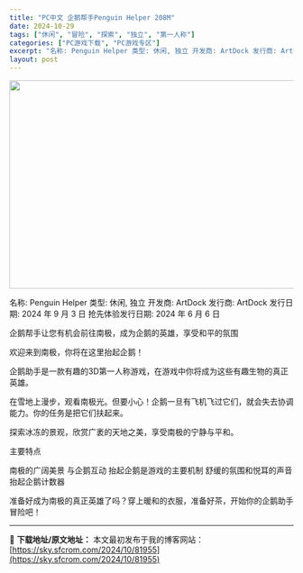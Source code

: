 ```yaml
---
title: "PC中文 企鹅帮手Penguin Helper 208M"
date: 2024-10-29
tags: ["休闲", "冒险", "探索", "独立", "第一人称"]
categories: ["PC游戏下载", "PC游戏专区"]
excerpt: "名称: Penguin Helper 类型: 休闲, 独立 开发商: ArtDock 发行商: ArtDock 发行日期: 2024 年 9 月 3 日 抢先体验发行日期: 2024 年 6 月 6 日 企鹅帮手让您有机会前往南极，成为企鹅的英雄，享受和平的氛围 欢迎来到南极，你将在这里抬起企鹅！ &hellip;"
layout: post
---
```


<img class="aligncenter size-full wp-image-81956" src="https://sky.sfcrom.com/wp-content/uploads/2024/10/2024102904453766.webp" alt="" width="660" height="370" />

名称: Penguin Helper
类型: 休闲, 独立
开发商: ArtDock
发行商: ArtDock
发行日期: 2024 年 9 月 3 日
抢先体验发行日期: 2024 年 6 月 6 日

企鹅帮手让您有机会前往南极，成为企鹅的英雄，享受和平的氛围

欢迎来到南极，你将在这里抬起企鹅！

企鹅助手是一款有趣的3D第一人称游戏，在游戏中你将成为这些有趣生物的真正英雄。

在雪地上漫步，观看南极光。但要小心！企鹅一旦有飞机飞过它们，就会失去协调能力。你的任务是把它们扶起来。

探索冰冻的景观，欣赏广袤的天地之美，享受南极的宁静与平和。

主要特点

南极的广阔美景
与企鹅互动
抬起企鹅是游戏的主要机制
舒缓的氛围和悦耳的声音
抬起企鹅计数器

准备好成为南极的真正英雄了吗？穿上暖和的衣服，准备好茶，开始你的企鹅助手冒险吧！

---
📖 **下载地址/原文地址：** 本文最初发布于我的博客网站：[https://sky.sfcrom.com/2024/10/81955](https://sky.sfcrom.com/2024/10/81955)
